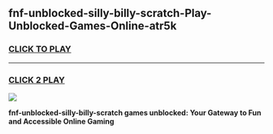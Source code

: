 
## fnf-unblocked-silly-billy-scratch-Play-Unblocked-Games-Online-atr5k
<h3>
<a href="https://premium76.site?title=fnf-unblocked-silly-billy-scratch&ref=25A">CLICK TO PLAY</a></h3>
<hr>

<h3>
<a href="https://premium76.site?title=fnf-unblocked-silly-billy-scratch&ref=25A">CLICK 2 PLAY</a>
  
</h3>

<a href="https://premium76.site?title=fnf-unblocked-silly-billy-scratch&ref=25A"><img src="https://clearcache.store/games.png"></a>


**fnf-unblocked-silly-billy-scratch games unblocked: Your Gateway to Fun and Accessible Online Gaming**
